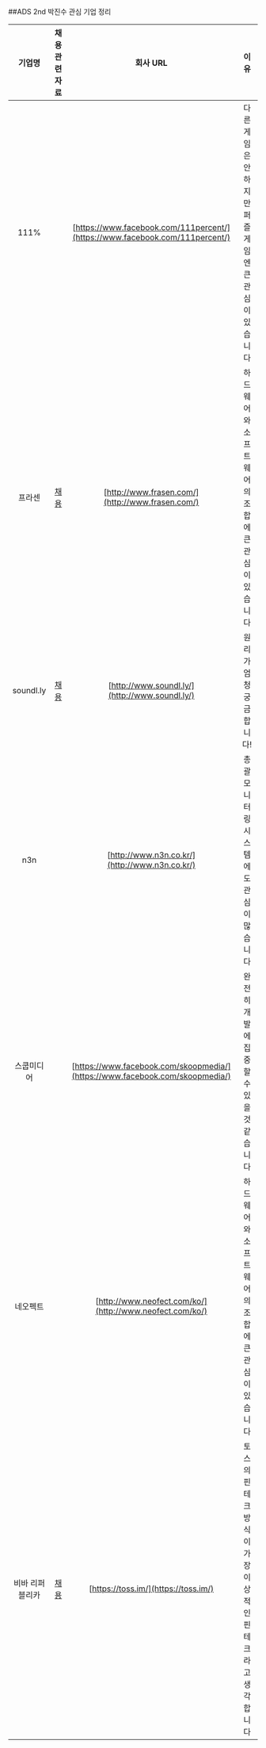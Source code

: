 ##ADS 2nd 박진수 관심 기업 정리

|기업명|채용 관련 자료|회사 URL|이유|
|:-:|:-:|:-:|:-:|
|111%||[https://www.facebook.com/111percent/](https://www.facebook.com/111percent/)|다른 게임은 안 하지만 퍼즐게임엔 큰 관심이 있습니다|
|프라센|[채용](https://www.rocketpunch.com/jobs/4240/FraSen-is-Looking-for-Monsters-%ED%94%84%EB%9D%BC%EC%84%BC%EC%97%90%EC%84%9C-%EB%AA%A8%EB%93%A0-%EB%B6%84%EC%95%BC%EC%9D%98-%EB%AA%AC%EC%8A%A4%ED%84%B0%EB%A5%BC-%EC%B0%BE%EC%8A%B5%EB%8B%88%EB%8B%A4)|[http://www.frasen.com/](http://www.frasen.com/)|하드웨어와 소프트웨어의 조합에 큰 관심이 있습니다|
|soundl.ly|[채용](http://blog.soundl.ly/2016/10/blog-post.html)|[http://www.soundl.ly/](http://www.soundl.ly/)|원리가 엄청 궁금합니다!|
|n3n||[http://www.n3n.co.kr/](http://www.n3n.co.kr/)|총괄 모니터링 시스템에도 관심이 많습니다|
|스쿱미디어||[https://www.facebook.com/skoopmedia/](https://www.facebook.com/skoopmedia/)|완전히 개발에 집중할 수 있을 것 같습니다|
|네오펙트||[http://www.neofect.com/ko/](http://www.neofect.com/ko/)|하드웨어와 소프트웨어의 조합에 큰 관심이 있습니다|
|비바 리퍼블리카|[채용](https://toss.im/team/career)|[https://toss.im/](https://toss.im/)|토스의 핀테크 방식이 가장 이상적인 핀테크라고 생각합니다|
